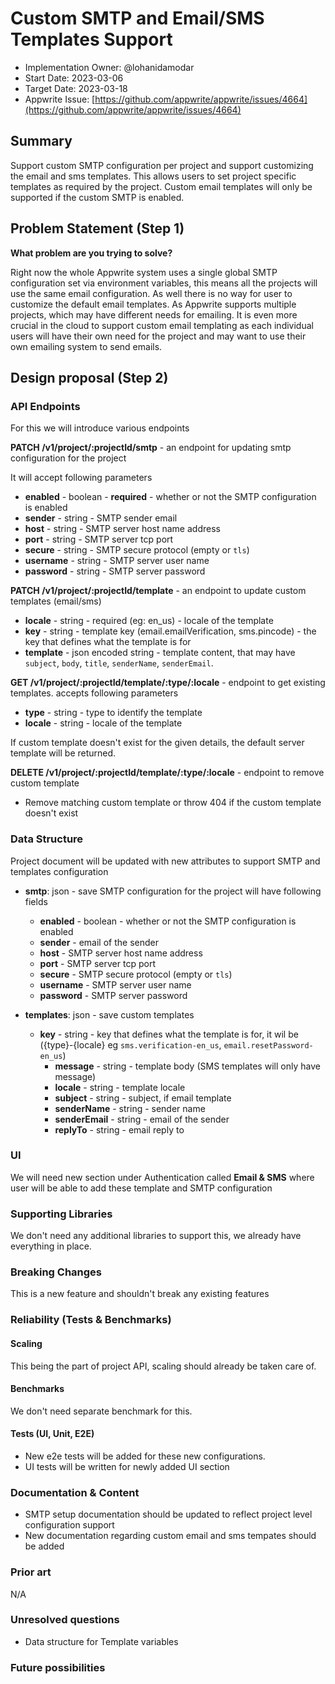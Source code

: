 # Custom SMTP and Email/SMS Templates Support

- Implementation Owner: @lohanidamodar
- Start Date: 2023-03-06
- Target Date: 2023-03-18
- Appwrite Issue: [https://github.com/appwrite/appwrite/issues/4664](https://github.com/appwrite/appwrite/issues/4664)

## Summary

[summary]: #summary

Support custom SMTP configuration per project and support customizing the email and sms templates. This allows users to set project specific templates as required by the project. Custom email templates will only be supported if the custom SMTP is enabled.

## Problem Statement (Step 1)

[problem-statement]: #problem-statement

**What problem are you trying to solve?**

Right now the whole Appwrite system uses a single global SMTP configuration set via environment variables, this means all the projects will use the same email configuration. As well there is no way for user to customize the default email templates. As Appwrite supports multiple projects, which may have different needs for emailing. It is even more crucial in the cloud to support custom email templating as each individual users will have their own need for the project and may want to use their own emailing system to send emails.

## Design proposal (Step 2)

[design-proposal]: #design-proposal

### API Endpoints

For this we will introduce various endpoints

**PATCH /v1/project/:projectId/smtp**       - an endpoint for updating smtp configuration for the project

It will accept following parameters

- **enabled** - boolean - **required** - whether or not the SMTP configuration is enabled
- **sender** - string - SMTP sender email
- **host** - string - SMTP server host name address
- **port** - string - SMTP server tcp port
- **secure** - string - SMTP secure protocol (empty or `tls`)
- **username** - string - SMTP server user name
- **password** - string - SMTP server password

**PATCH /v1/project/:projectId/template** - an endpoint to update custom templates (email/sms)

- **locale** - string - required (eg: en_us) - locale of the template
- **key** - string - template key (email.emailVerification, sms.pincode) - the key that defines what the template is for
- **template** - json encoded string - template content, that may have `subject`, `body`, `title`, `senderName`, `senderEmail`.

**GET /v1/project/:projectId/template/:type/:locale** - endpoint to get existing templates. accepts following parameters
- **type** - string - type to identify the template
- **locale** - string - locale of the template

If custom template doesn't exist for the given details, the default server template will be returned.

**DELETE /v1/project/:projectId/template/:type/:locale** - endpoint to remove custom template
- Remove matching custom template or throw 404 if the custom template doesn't exist

### Data Structure

Project document will be updated with new attributes to support SMTP and templates configuration

- **smtp**: json - save SMTP configuration for the project will have following fields
    - **enabled** - boolean - whether or not the SMTP configuration is enabled
    - **sender** - email of the sender
    - **host** - SMTP server host name address
    - **port** - SMTP server tcp port
    - **secure** - SMTP secure protocol (empty or `tls`)
    - **username** - SMTP server user name
    - **password** - SMTP server password

- **templates**: json - save custom templates
    - **key** - string - key that defines what the template is for, it wil be ({type}-{locale} eg `sms.verification-en_us`, `email.resetPassword-en_us`)
        - **message** - string - template body (SMS templates will only have message)
        - **locale** - string - template locale
        - **subject** - string - subject, if email template
        - **senderName** - string - sender name
        - **senderEmail** - string - email of the sender
        - **replyTo** - string - email reply to


### UI

We will need new section under Authentication called **Email & SMS** where user will be able to add these template and SMTP configuration

### Supporting Libraries

We don't need any additional libraries to support this, we already have everything in place.

### Breaking Changes

This is a new feature and shouldn't break any existing features

### Reliability (Tests & Benchmarks)

#### Scaling

This being the part of project API, scaling should already be taken care of.

#### Benchmarks

We don't need separate benchmark for this.

#### Tests (UI, Unit, E2E)

- New e2e tests will be added for these new configurations.
- UI tests will be written for newly added UI section

### Documentation & Content

- SMTP setup documentation should be updated to reflect project level configuration support
- New documentation regarding custom email and sms tempates should be added

### Prior art

[prior-art]: #prior-art

<!--

Discuss prior art, both the good and the bad, in relation to this proposal.
A few examples of what this can include are:

- Does this functionality exist in other software, and what experience has their community had?
- For other teams: What lessons can we learn from what other communities have done here?
- Papers: Are there any published papers or great posts that discuss this? If you have some relevant papers to refer to, this can serve as a more detailed theoretical background.

This section is intended to encourage you as an author to think about the
lessons from other software, provide readers of your RFC with a fuller picture.
If there is no prior art, that is fine - your ideas are interesting to us, whether they are brand new or an adaptation from other software.

Write your answer below.
-->

N/A

### Unresolved questions

[unresolved-questions]: #unresolved-questions

<!-- What parts of the design do you expect to resolve through the RFC process before this gets merged? -->

<!-- Write your answer below. -->

- Data structure for Template variables

### Future possibilities

[future-possibilities]: #future-possibilities

<!-- This is also a good place to "dump ideas" if they are out of scope for the RFC you are writing but otherwise related. -->

<!-- Write your answer below. -->
